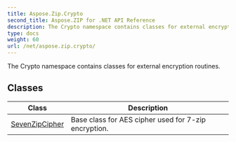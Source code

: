 ```yaml
---
title: Aspose.Zip.Crypto
second_title: Aspose.ZIP for .NET API Reference
description: The Crypto namespace contains classes for external encryption routines
type: docs
weight: 60
url: /net/aspose.zip.crypto/
---
```

The Crypto namespace contains classes for external encryption routines.

## Classes

| Class | Description |
| --- | --- |
| [SevenZipCipher](./sevenzipcipher/) | Base class for AES cipher used for 7-zip encryption. |


